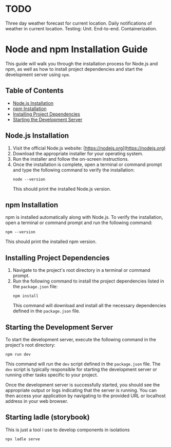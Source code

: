 # TODO
Three day weather forecast for current location.
Daily notifications of weather in current location.
Testing:
   Unit.
   End-to-end.
Containerization.


# Node and npm Installation Guide

This guide will walk you through the installation process for Node.js and npm, as well as how to install project dependencies and start the development server using `npm`.

## Table of Contents
- [Node.js Installation](#nodejs-installation)
- [npm Installation](#npm-installation)
- [Installing Project Dependencies](#installing-project-dependencies)
- [Starting the Development Server](#starting-the-development-server)

## Node.js Installation
1. Visit the official Node.js website: [https://nodejs.org](https://nodejs.org)
2. Download the appropriate installer for your operating system.
3. Run the installer and follow the on-screen instructions.
4. Once the installation is complete, open a terminal or command prompt and type the following command to verify the installation:
   ```shell
   node --version
   ```
   This should print the installed Node.js version.

## npm Installation
npm is installed automatically along with Node.js. To verify the installation, open a terminal or command prompt and run the following command:
```shell
npm --version
```
This should print the installed npm version.

## Installing Project Dependencies
1. Navigate to the project's root directory in a terminal or command prompt.
2. Run the following command to install the project dependencies listed in the `package.json` file:
   ```shell
   npm install
   ```
   This command will download and install all the necessary dependencies defined in the `package.json` file.

## Starting the Development Server
To start the development server, execute the following command in the project's root directory:
```shell
npm run dev
```
This command will run the `dev` script defined in the `package.json` file. The `dev` script is typically responsible for starting the development server or running other tasks specific to your project.

Once the development server is successfully started, you should see the appropriate output or logs indicating that the server is running. You can then access your application by navigating to the provided URL or localhost address in your web browser.

## Starting ladle (storybook)

This is just a tool i use to develop components in isolations

```shell
npx ladle serve
```